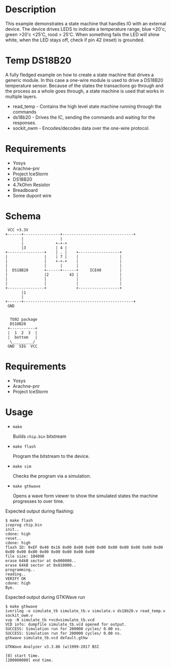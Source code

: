 # Description

This example demonstrates a state machine that handles IO with an external device.
The device drives LEDS to indicate a temperature range, blue <20'c, green >20'c <25'C, rood > 25'C.
When something fails the LED will shine white, when the LED stays off, check if pin 42 (reset) is grounded.

# Temp DS18B20

A fully fledged example on how to create a state machine that drives a generic module.
In this case a one-wire module is used to drive a DS18B20 temperature sensor.
Because of the states the transactions go through and the process as a whole goes through,
a state machine is used that works in multiple layers.

* read\_temp - Contains the high level state machine running through the commands
* ds18b20 - Drives the IC, sending the commands and waiting for the responses.
* sockit_owm - Encodes/decodes data over the one-wire protocol.

# Requirements

* Yosys
* Arachne-pnr
* Project IceStorm
* DS18B20
* 4.7kOhm Resistor
* Breadboard
* Some dupont wire

# Schema

```ascii
 VCC +3.3V
+------+----------------+-------------------------------+
       |                |
       |              +-+-+
       |3             | 4 |
+----------------+    | . |    +------------------+
|                |    | 7 |    |                  |
|                |    +-+-+    |                  |
|                |      |      |                  |
|  DS18B20       +------+------+     ICE40        |
|                |2         43 |                  |
|                |             |                  |
|                |             |                  |
+----------------+             +------------------+
       |1
       |
+------+------------------------------------------------+
 GND


  TO92 package
  DS18B20
 +-----------+
 |  1  2  3  |
 |  bottom   |
  \_________/
 GND  SIG  VCC
```


# Requirements

* Yosys
* Arachne-pnr
* Project IceStorm

# Usage

* ```make```

    Builds ```chip.bin``` bitstream

* ```make flash```

    Program the bitstream to the device.

* ```make sim```

    Checks the program via a simulation.

* ```make gtkwave```

    Opens a wave form viewer to show the simulated states the machine progresses to over time.

Expected output during flashing:

```
$ make flash
iceprog chip.bin
init..
cdone: high
reset..
cdone: high
flash ID: 0xEF 0x40 0x16 0x00 0x00 0x00 0x00 0x00 0x00 0x00 0x00 0x00 0x00 0x00 0x00 0x00 0x00 0x00 0x00 0x00
file size: 104090
erase 64kB sector at 0x000000..
erase 64kB sector at 0x010000..
programming..
reading..
VERIFY OK
cdone: high
Bye.
```

Expected output during GTKWave run

```
$ make gtkwave
iverilog -o simulate_tb simulate_tb.v simulate.v ds18b20.v read_temp.v sockit_owm.v
vvp -N simulate_tb +vcd=simulate_tb.vcd
VCD info: dumpfile simulate_tb.vcd opened for output.
SUCCESS: Simulation run for 200000 cycles/ 0.00 ns.
SUCCESS: Simulation run for 200000 cycles/ 0.00 ns.
gtkwave simulate_tb.vcd default.gtkw

GTKWave Analyzer v3.3.86 (w)1999-2017 BSI

[0] start time.
[200000000] end time.
```
